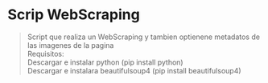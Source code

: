 # Scrip WebScraping

>Script que realiza un WebScraping y tambien optienene metadatos de las imagenes de la pagina<br>
>Requisitos:<br>
>Descargar e instalar python (pip install python)<br>
>Descargar e instalara beautifulsoup4 (pip install beautifulsoup4)





